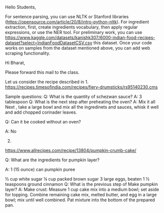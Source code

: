 Hello Students,

For sentence parsing, you can use NLTK or Stanford libraries (https://opensource.com/article/20/8/intro-python-nltk). For ingredient extraction, first, create ingredients vocabulary, then apply regular expressions, or use the NER tool. For preliminary work, you can use https://www.kaggle.com/datasets/kanishk307/6000-indian-food-recipes-dataset?select=IndianFoodDatasetCSV.csv this dataset. Once your code works on samples from the dataset mentioned above, you can add web scraping functionality.


Hi Bharat,

Please forward this mail to the class.

Let us consider the recipe described in 
1.
https://recipes.timesofindia.com/recipes/fiery-drumsticks/rs95140230.cms

Sample questions:
 Q: What is the quantity of schezwan sauce?
A: 3 tablespoon
Q: What is the next step after preheating the oven?
A:  Mix it all
Next , take a large bowl and mix all the ingredinets and sauces, whisk it well and add chopped corinader leaves.

Q: Can it be cooked without an oven?

A: No


2.

https://www.allrecipes.com/recipe/13804/pumpkin-crumb-cake/



Q: What are the ingredients for pumpkin layer?

A: 1 (15 ounce) can pumpkin puree

½ cup white sugar
¼ cup packed brown sugar
3 large eggs, beaten
1 ½ teaspoons ground cinnamon
Q: What is the previous step of Make pumpkin layer?
A: Make crust: Measure 1 cup cake mix into a medium bowl; set aside for topping. Combine remaining cake mix, melted butter, and egg in a large bowl; mix until well combined. Pat mixture into the bottom of the prepared pan.